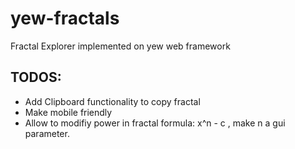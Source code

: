 # yew-fractals
Fractal Explorer implemented on yew web framework

## TODOS: 
- Add Clipboard functionality to copy fractal
- Make mobile friendly
- Allow to modifiy power in fractal formula: x^n - c , make n a gui parameter.

